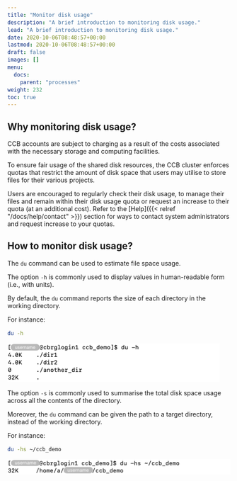 ```yaml
---
title: "Monitor disk usage"
description: "A brief introduction to monitoring disk usage."
lead: "A brief introduction to monitoring disk usage."
date: 2020-10-06T08:48:57+00:00
lastmod: 2020-10-06T08:48:57+00:00
draft: false
images: []
menu:
  docs:
    parent: "processes"
weight: 232
toc: true
---
```


## Why monitoring disk usage?

CCB accounts are subject to charging as a result of the costs associated with the
necessary storage and computing facilities.

To ensure fair usage of the shared disk resources, the CCB cluster enforces quotas
that restrict the amount of disk space that users may utilise to store files for
their various projects.

Users are encouraged to regularly check their disk usage, to manage their files
and remain within their disk usage quota or request an increase to their quota
(at an additional cost).
Refer to the [Help]({{< relref "/docs/help/contact" >}}) section for ways to
contact system administrators and request increase to your quotas.

## How to monitor disk usage?

The `du` command can be used to estimate file space usage.

The option `-h` is commonly used to display values in human-readable form
(i.e., with units).

By default, the `du` command reports the size of each directory in the working
directory.

For instance:

```bash
du -h
```

![Example output for the 'du -h' command.](du-h.png)

The option `-s` is commonly used to summarise the total disk space usage across
all the contents of the directory.

Moreover, the `du` command can be given the path to a target directory,
instead of the working directory.

For instance:

```bash
du -hs ~/ccb_demo
```

![Example output for the 'du -hs' command.](du-hs.png)

<!-- Link definitions -->
